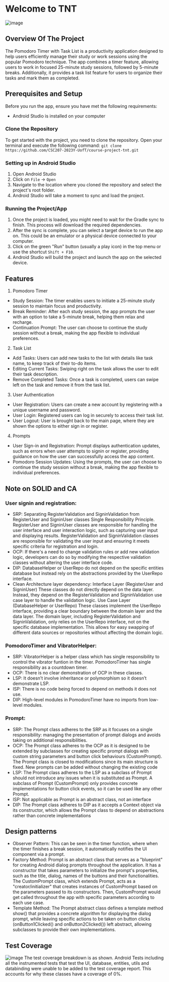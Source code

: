 
# Welcome to TNT
![image](https://cdn.discordapp.com/attachments/1111436485594464352/1137570283763544184/Untitled_Artwork_26.png)
## Overview Of The Project

The Pomodoro Timer with Task List is a productivity application designed to help users efficiently
manage their study or work sessions using the popular Pomodoro technique. The app combines a timer
feature, allowing users to work in focused 25-minute study sessions, followed by 5-minute breaks.
Additionally, it provides a task list feature for users to organize their tasks and mark them as
completed.

## Prerequisites and Setup
Before you run the app, ensure you have met the following requirements:
- Android Studio is installed on your computer
### Clone the Repository
To get started with the project, you need to clone the repository. Open your terminal and execute the following command:
`git clone https://github.com/CSC207-2023Y-UofT/course-project-tnt.git`

### Setting up in Android Studio
1. Open Android Studio
2. Click on `File` -> `Open`
3. Navigate to the location where you cloned the repository and select the project's root folder.
4. Android Studio will take a moment to sync and load the project.

### Running the Project/App
1. Once the project is loaded, you might need to wait for the Gradle sync to finish. This process will download the required dependencies.
2. After the sync is complete, you can select a target device to run the app on. This could be an emulator or a physical device connected to your computer.
3. Click on the green "Run" button (usually a play icon) in the top menu or use the shortcut `Shift + F10`.
4. Android Studio will build the project and launch the app on the selected device.

## Features
1. Pomodoro Timer
- Study Session: The timer enables users to initiate a 25-minute study session to maintain focus and productivity.
- Break Reminder: After each study session, the app prompts the user with an option to take a 5-minute break, helping them relax and recharge.
- Continuation Prompt: The user can choose to continue the study session without a break, making the app flexible to individual preferences.
2. Task List
- Add Tasks: Users can add new tasks to the list with details like task name, to keep track of their to-do items.
- Editing Current Tasks: Swiping right on the task allows the user to edit their task description.
- Remove Completed Tasks: Once a task is completed, users can swipe left on the task and remove it from the task list.
3. User Authentication
- User Registration: Users can create a new account by registering with a unique username and password.
- User Login: Registered users can log in securely to access their task list.
- User Logout: User is brought back to the main page, where they are shown the options to either sign in or register.
4. Prompts
- User Sign-in and Registration: Prompt displays authentication updates, such as errors when user attempts to signin or register, providing guidance on how the user can successfully access the app content.
- Pomodoro Session Updates: Using the prompts, the user can choose to continue the study session without a break, making the app flexible to individual preferences.

## Note on SOLID and CA
### User signin and registration:
- SRP: Separating RegisterValidation and SigninValidation from RegisterUser and SigninUser classes
  Single Responsibility Principle. RegisterUser and SigninUser classes are responsible for handling the user interface and user interaction logic, such as capturing user input and displaying results.
  RegisterValidation and SigninValidation classes are responsible for validating the user input and ensuring it meets specific criteria for registration and login.
- OCP: If there's a need to change validation rules or add new validation logic, developers can do so by modifying the respective validation classes without altering the user interface code.
- DIP: DatabaseHelper or UserRepo do not depend on the specific entities database but instead rely on the abstractions provided by the UserRepo interface.
- Clean Architecture layer dependency:  Interface Layer (RegisterUser and SigninUser)
  These classes do not directly depend on the data layer. Instead, they depend on the RegisterValidation and SigninValidation use case layer to handle the validation logic.
  Use Case Layer (DatabaseHelper or UserRepo)
  These classes implement the UserRepo interface, providing a clear boundary between the domain layer and the data layer.
  The domain layer, including RegisterValidation and SigninValidation, only relies on the UserRepo interface, not on the specific database implementation. This allows for easy swapping of different data sources or repositories without affecting the domain logic.

### PomodoroTimer and VibratorHelper:
- SRP: VibratorHelper is a helper class which has single responsibility to control the vibrator funtion in the timer.
  PomodoroTimer has single responsibility as a countdown timer.
- OCP: There is no clear demonstration of OCP in these classes.
- LSP: It doesn’t involve inheritance or polymorphism so it doesn’t demonstrate LSP.
- ISP: There is no code being forced to depend on methods it does not use.
- DIP: High-level modules in PomodoroTimer have no imports from low-level modules.

### Prompt:
- SRP: The Prompt class adheres to the SRP as it focuses on a single responsibility: managing the presentation of prompt dialogs and avoids taking on additional responsibilities.
- OCP: The Prompt class adheres to the OCP as it is designed to be extended by subclasses for creating specific prompt dialogs with custom string parameters and button click behaviours (CustomPrompt). The Prompt class is closed to modifications since its main structure is fixed. New prompts can be added without changing the existing code
- LSP: The Prompt class adheres to the LSP as a subclass of Prompt should not introduce any issues when it is substituted as Prompt. A subclass of Prompt (CustomPrompt) only provides concrete implementations for button click events, so it can be used like any other Prompt.
- ISP: Not applicable as Prompt is an abstract class, not an interface
- DIP: The Prompt class adheres to DIP as it accepts a Context object via its constructor, which allows the Prompt class to depend on abstractions rather than concrete implementations

## Design patterns
- Observer Pattern: This can be seen in the timer function, where when the timer finishes a break session, it automatically notifies the UI component via a prompt.
- Factory Method: Prompt is an abstract class that serves as a "blueprint" for creating Android dialog prompts throughout the application. It has a constructor that takes parameters to initialize the prompt's properties, such as the title, dialog, names of the buttons and their functionalities. The CustomPrompt class, which extends Prompt, acts as a "creator/initializer" that creates instances of CustomPrompt based on the parameters passed to its constructors. Then, CustomPrompt would get called throughout the app with specific parameters according to each use case.
- Template Method: The Prompt abstract class defines a template method show() that provides a concrete algorithm for displaying the dialog prompt, while leaving specific actions to be taken on button clicks (onButton1Clicked() and onButton2Clicked()) left abstract, allowing subclasses to provide their own implementations.

## Test Coverage
![image](file:///Users/mariinakim/Desktop/Screenshot%202023-08-16%20at%2010.25.30%20PM.png)
The test coverage breakdown is as shown. Android Tests including all the instrumented tests that test the UI, database, entities, utils and databinding were unable to be added to the test coverage report.
This accounts for why these classes have a coverage of 0%.
